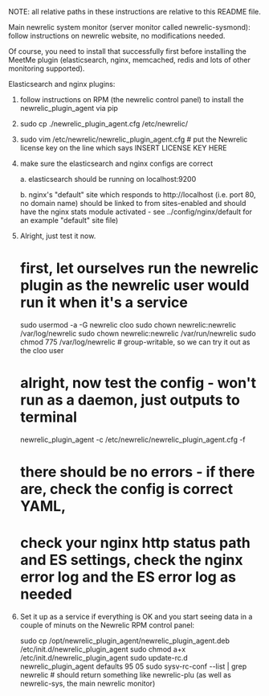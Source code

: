 NOTE: all relative paths in these instructions are relative to this README file.

Main newrelic system monitor (server monitor called newrelic-sysmond): follow instructions on newrelic website, no modifications needed.

Of course, you need to install that successfully first before installing the MeetMe plugin
(elasticsearch, nginx, memcached, redis and lots of other monitoring supported).

Elasticsearch and nginx plugins:

1. follow instructions on RPM (the newrelic control panel) to install the newrelic_plugin_agent via pip
2. sudo cp ./newrelic_plugin_agent.cfg /etc/newrelic/
3. sudo vim /etc/newrelic/newrelic_plugin_agent.cfg  # put the Newrelic license key on the line which says INSERT LICENSE KEY HERE
4. make sure the elasticsearch and nginx configs are correct

    a. elasticsearch should be running on localhost:9200
    
    b. nginx's "default" site which responds to http://localhost
    (i.e. port 80, no domain name) should be linked to from sites-enabled and
    should have the nginx stats module activated - see
    ../config/nginx/default for an example "default" site file)

5. Alright, just test it now.

    # first, let ourselves run the newrelic plugin as the newrelic user would run it when it's a service
    sudo usermod -a -G newrelic cloo
    sudo chown newrelic:newrelic /var/log/newrelic
    sudo chown newrelic:newrelic /var/run/newrelic
    sudo chmod 775 /var/log/newrelic  # group-writable, so we can try it out as the cloo user

    # alright, now test the config - won't run as a daemon, just outputs to terminal
    newrelic_plugin_agent -c /etc/newrelic/newrelic_plugin_agent.cfg -f
    # there should be no errors - if there are, check the config is correct YAML,
    # check your nginx http status path and ES settings, check the nginx error log and the ES error log as needed

6. Set it up as a service if everything is OK and you start seeing data in a couple of minuts on the Newrelic RPM control panel:

    sudo cp /opt/newrelic_plugin_agent/newrelic_plugin_agent.deb /etc/init.d/newrelic_plugin_agent
    sudo chmod a+x /etc/init.d/newrelic_plugin_agent
    sudo update-rc.d newrelic_plugin_agent defaults 95 05
    sudo sysv-rc-conf --list | grep newrelic  # should return something like newrelic-plu (as well as newrelic-sys, the main newrelic monitor)
